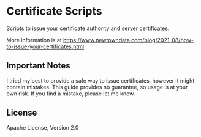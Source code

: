 # Certificate Scripts

Scripts to issue your certificate authority and server certificates.

More information is at https://www.newtowndata.com/blog/2021-08/how-to-issue-your-certificates.html

## Important Notes

I tried my best to provide a safe way to issue certificates, however it might contain mistakes. This guide provides no guarantee, so usage is at your own risk. If you find a mistake, please let me know.

## License

Apache License, Version 2.0
